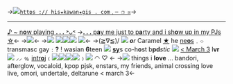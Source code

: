 ->[![](https://tomomi.neocities.org/pixeles/269.gif)`https :// his★kawan★gis . com﹐─ ❐ ☒`]()->
***
[♪ ~ n**o**w playing **. . .** ˃ᴗ˂](https://open.spotify.com/album/3NQ8KvOzujCdmQYohAm4lS?si=5gm_djT9SEepbiLKggZ9dw&utm_source=copy-link)
->[**. . .** p**a**y me just to p**a**rty and i sh**o**w up in my PJs ☆](https://open.spotify.com/album/3NQ8KvOzujCdmQYohAm4lS?si=5gm_djT9SEepbiLKggZ9dw&utm_source=copy-link)<-
->![](https://tomomi.neocities.org/divider/div24.gif)<-
->![](https://media.discordapp.net/attachments/1033353306506010655/1048534432463720458/Untitled51_20221203104118.png)
![](https://gifs.crd.co/assets/images/gallery17/a0b5354d.png?v=5f0408ba)![](https://cdn.discordapp.com/attachments/870787415172845589/1046734973824155719/IMG_20221128_123049.png)![](https://gifs.crd.co/assets/images/gallery17/2115ad24.png?v=5f0408ba)
![](https://tomomi.neocities.org/divider/div18.png)<-
->(≧∇≦)/ ![](https://tomomi.neocities.org/pixeles/58.gif) _**o**r_ Caramel [★](https://rentry.co/aprilnames) he [ne**o**s](https://rentry.co/aprilnames)﹒⌔
transmasc gay﹕**?** ! wasian **6**teen ![](https://tomomi.neocities.org/pixeles/135.gif)
[**sy**](https://rentry.co/animalcross)s co-h**o**st b**pd**_stic_ ![](https://tomomi.neocities.org/14.gif) [< Ma**r**ch 3](https://rentry.co/yumemiriamus) l**vr**
![](https://tomomi.neocities.org/pixeles/156.gif) ⸝⸝ ﹪ [intr**o**j](https://rentry.co/hhisakawa)﹙[![](https://cdn.discordapp.com/emojis/990247553448681472.webp?size=20&quality=lossless)](https://rentry.co/autishina)[![](https://cdn.discordapp.com/emojis/990247565008207902.webp?size=20&quality=lossless)](https://rentry.co/hinahiskwas)[![](https://gifs.crd.co/assets/images/gallery17/94115ce1.gif?v=5f0408ba)](https://rentry.co/hisakawanagis)[![](https://cdn.discordapp.com/emojis/990247582645227560.webp?size=20&quality=lossless)](https://rentry.co/hinautism)﹚![](https://tomomi.neocities.org/pixeles2/318.gif) ◠ ♡ <-
->![](https://tomomi.neocities.org/divider/div24.gif)
things i **love** ...
bandori, afterglow, vocaloid,
kpop pjsk, enstars, my friends,
animal crossing love live, omori,
undertale, deltarune
< march 3<-